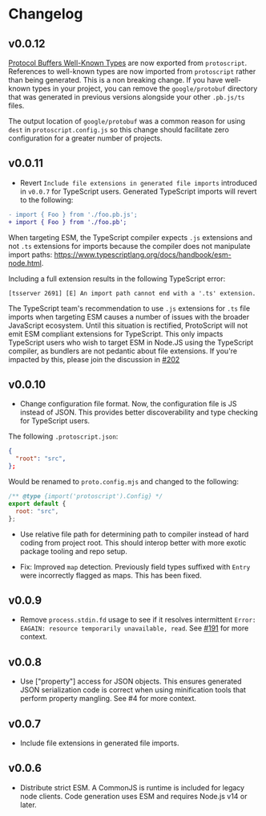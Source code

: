 # Changelog

## v0.0.12

[Protocol Buffers Well-Known Types](https://developers.google.com/protocol-buffers/docs/reference/google.protobuf) are now exported from `protoscript`. References to well-known types are now imported from `protoscript` rather than being generated. This is a non breaking change. If you have well-known types in your project, you can remove the `google/protobuf` directory that was generated in previous versions alongside your other `.pb.js/ts` files.

The output location of `google/protobuf` was a common reason for using `dest` in `protoscript.config.js` so this change should facilitate zero configuration for a greater number of projects.

## v0.0.11

- Revert `Include file extensions in generated file imports` introduced in `v0.0.7` for TypeScript users. Generated TypeScript imports will revert to the following:

```diff
- import { Foo } from './foo.pb.js';
+ import { Foo } from './foo.pb';
```

When targeting ESM, the TypeScript compiler expects `.js` extensions and not `.ts` extensions for imports because the compiler does not manipulate import paths: https://www.typescriptlang.org/docs/handbook/esm-node.html.

Including a full extension results in the following TypeScript error:

```
[tsserver 2691] [E] An import path cannot end with a '.ts' extension.
```

The TypeScript team's recommendation to use `.js` extensions for `.ts` file imports when targeting ESM causes a number of issues with the broader JavaScript ecosystem. Until this situation is rectified, ProtoScript will not emit ESM compliant extensions for TypeScript. This only impacts TypeScript users who wish to target ESM in Node.JS using the TypeScript compiler, as bundlers are not pedantic about file extensions. If you're impacted by this, please join the discussion in [#202](https://github.com/tatethurston/TwirpScript/issues/202.)

## v0.0.10

- Change configuration file format. Now, the configuration file is JS instead of JSON. This provides better discoverability and type checking for TypeScript users.

The following `.protoscript.json`:

```json
{
  "root": "src",
};
```

Would be renamed to `proto.config.mjs` and changed to the following:

```js
/** @type {import('protoscript').Config} */
export default {
  root: "src",
};
```

- Use relative file path for determining path to compiler instead of hard coding from project root. This should interop better with more exotic package tooling and repo setup.

- Fix: Improved `map` detection. Previously field types suffixed with `Entry` were incorrectly flagged as maps. This has been fixed.

## v0.0.9

- Remove `process.stdin.fd` usage to see if it resolves intermittent `Error: EAGAIN: resource temporarily unavailable, read`. See [#191](https://github.com/tatethurston/TwirpScript/issues/191) for more context.

## v0.0.8

- Use ["property"] access for JSON objects. This ensures generated JSON serialization code is correct when using minification tools that perform property mangling. See #4 for more context.

## v0.0.7

- Include file extensions in generated file imports.

## v0.0.6

- Distribute strict ESM. A CommonJS is runtime is included for legacy node clients. Code generation uses ESM and requires Node.js v14 or later.
